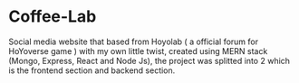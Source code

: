 # Coffee-Lab
Social media website that based from Hoyolab ( a official forum for HoYoverse game ) with my own little twist, created using MERN stack (Mongo, Express, React and Node Js), the project was splitted into 2 which is the frontend section and backend section.
